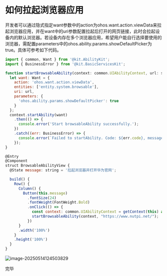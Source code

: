 # 如何拉起浏览器应用

开发者可以通过隐式指定want参数中的action为ohos.want.action.viewData来拉起浏览器应用，并在want中的uri参数配置拉起后打开的网页链接，此时会拉起设备内的默认浏览器。若设备内存在多个浏览器应用，希望用户能自行选择要使用的浏览器，需配置parameters中的ohos.ability.params.showDefaultPicker为true。具体可参考如下代码。

```js
import { common, Want } from '@kit.AbilityKit';
import { BusinessError } from '@kit.BasicServicesKit';

function startBrowsableAbility(context: common.UIAbilityContext, url: string): void {
  let want: Want = {
    action: 'ohos.want.action.viewData',
    entities: ['entity.system.browsable'],
    uri: url,
    parameters: {
      'ohos.ability.params.showDefaultPicker': true
    }
  };
  context.startAbility(want)
    .then(() => {
      console.error('Start browsableAbility successfully.');
    })
    .catch((err: BusinessError) => {
      console.error(`Failed to startAbility. Code: ${err.code}, message: ${err.message}`);
    });
}

@Entry
@Component
struct BrowsableAbilityView {
  @State message: string = '拉起浏览器并打开华为官网';

  build() {
    Row() {
      Column() {
        Button(this.message)
          .fontSize(24)
          .fontWeight(FontWeight.Bold)
          .onClick(() => {
            const context: common.UIAbilityContext = getContext(this) as common.UIAbilityContext;
            startBrowsableAbility(context, "https://www.nutpi.net/");
          })
      }
      .width('100%')
    }
    .height('100%')
  }
}
```



![image-20250514124503829](https://nutpi-e41b.obs.cn-north-4.myhuaweicloud.com/image-20250514124503829.png)







完毕